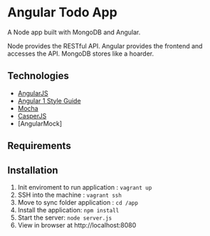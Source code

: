 # Angular Todo App

A Node app built with MongoDB and Angular. 

Node provides the RESTful API. Angular provides the frontend and accesses the API. MongoDB stores like a hoarder.

## Technologies
- [AngularJS](https://angularjs.org/)
- [Angular 1 Style Guide](https://github.com/johnpapa/angular-styleguide/blob/master/a1/README.md)
- [Mocha](https://mochajs.org/)
- [CasperJS](http://casperjs.org/)
- [AngularMock]

## Requirements

## Installation
1. Init enviroment to run application : `vagrant up`
2. SSH into the machine : `vagrant ssh`
3. Move to sync folder application : `cd /app`
4. Install the application: `npm install`
5. Start the server: `node server.js`
6. View in browser at http://localhost:8080

